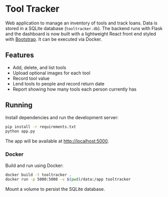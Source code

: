 # Tool Tracker

Web application to manage an inventory of tools and track loans. Data is stored in a SQLite database (`tooltracker.db`).
The backend runs with Flask and the dashboard is now built with a lightweight React front end styled with [Bootstrap](https://getbootstrap.com/). It can be executed via Docker.

## Features

- Add, delete, and list tools
- Upload optional images for each tool
- Record tool value
- Lend tools to people and record return date
- Report showing how many tools each person currently has

## Running

Install dependencies and run the development server:

```bash
pip install -r requirements.txt
python app.py
```

The app will be available at [http://localhost:5000](http://localhost:5000).

### Docker

Build and run using Docker:

```bash
docker build -t tooltracker .
docker run -p 5000:5000 -v $(pwd)/data:/app tooltracker
```

Mount a volume to persist the SQLite database.
